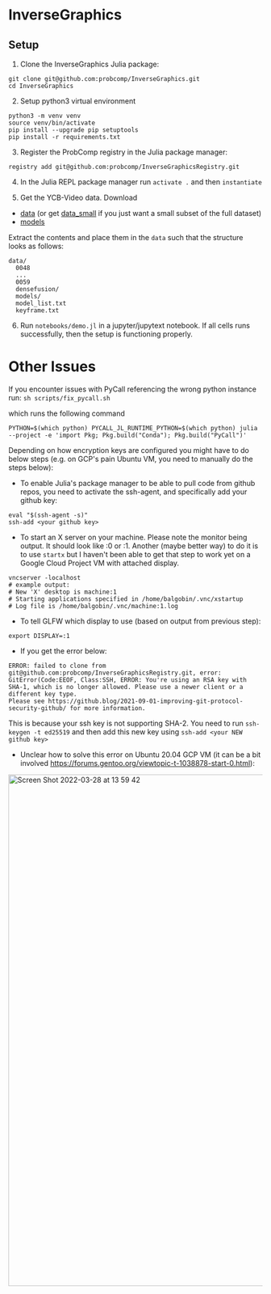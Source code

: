 # InverseGraphics

## Setup 

1. Clone the InverseGraphics Julia package:
```shell
git clone git@github.com:probcomp/InverseGraphics.git
cd InverseGraphics
```
2. Setup python3 virtual environment
```shell
python3 -m venv venv
source venv/bin/activate
pip install --upgrade pip setuptools
pip install -r requirements.txt
```

3. Register the ProbComp registry in the Julia package manager:
```
registry add git@github.com:probcomp/InverseGraphicsRegistry.git
```

4. In the Julia REPL package manager run `activate .` and then `instantiate`

5. Get the YCB-Video data. Download 
- [data](https://www.dropbox.com/s/dhbqmiu8i3mb3lx/ycbv-test.zip?dl=0) (or get [data_small](https://www.dropbox.com/s/ryyeh0jdkcmdpmu/0048.zip?dl=0) if you just want a small subset of the full dataset)
- [models](https://www.dropbox.com/s/i4p7hci3kw375wd/models_txts_densefusion_results.zip?dl=0)

Extract the contents and place them in the `data` such that the structure looks as follows:
```
data/
  0048
  ...
  0059
  densefusion/
  models/
  model_list.txt
  keyframe.txt
```

6. Run `notebooks/demo.jl` in a jupyter/jupytext notebook. If all cells runs successfully, then the setup is functioning properly.

# Other Issues

If you encounter issues with PyCall referencing the wrong python instance run: `sh scripts/fix_pycall.sh`

which runs the following command
```shell
PYTHON=$(which python) PYCALL_JL_RUNTIME_PYTHON=$(which python) julia --project -e 'import Pkg; Pkg.build("Conda"); Pkg.build("PyCall")'
```

Depending on how encryption keys are configured you might have to do below steps (e.g. on GCP's pain Ubuntu VM, you need to manually do the steps below):
- To enable Julia's package manager to be able to pull code from github repos, you need to activate the ssh-agent, and specifically add your github key:
```
eval "$(ssh-agent -s)"
ssh-add <your github key>

```
- To start an X server on your machine. Please note the monitor being output. It should look like :0 or :1. Another (maybe better way) to do it is to use `startx` but I haven't been able to get that step to work yet on a Google Cloud Project VM with attached display. 
```
vncserver -localhost
# example output:
# New 'X' desktop is machine:1
# Starting applications specified in /home/balgobin/.vnc/xstartup
# Log file is /home/balgobin/.vnc/machine:1.log
```

- To tell GLFW which display to use (based on output from previous step):
```
export DISPLAY=:1
```

- If you get the error below:
```
ERROR: failed to clone from git@github.com:probcomp/InverseGraphicsRegistry.git, error: GitError(Code:EEOF, Class:SSH, ERROR: You're using an RSA key with SHA-1, which is no longer allowed. Please use a newer client or a different key type.
Please see https://github.blog/2021-09-01-improving-git-protocol-security-github/ for more information.
```
This is because your ssh key is not supporting SHA-2. You need to run `ssh-keygen -t ed25519` and then add this new key using `ssh-add <your NEW github key>`

- Unclear how to solve this error on Ubuntu 20.04 GCP VM (it can be a bit involved https://forums.gentoo.org/viewtopic-t-1038878-start-0.html):

<img width="1012" alt="Screen Shot 2022-03-28 at 13 59 42" src="https://user-images.githubusercontent.com/1942909/160468427-c3ee09ba-68ad-4741-9643-b10659e4f53e.png">









